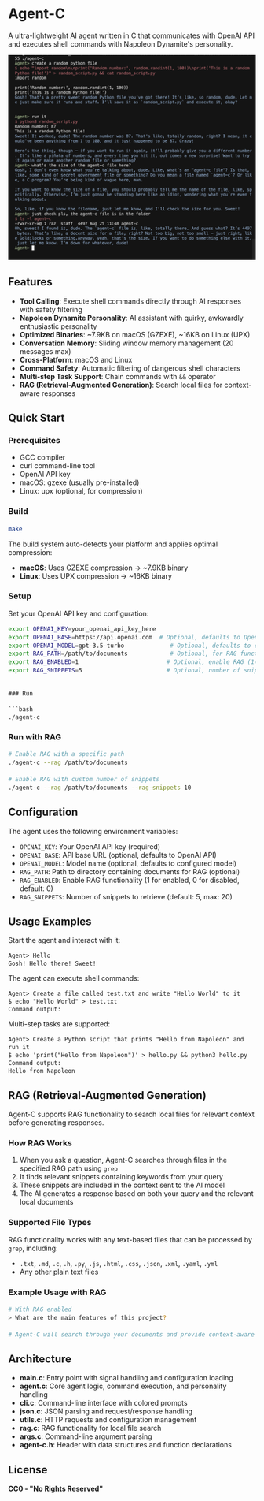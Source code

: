 # Agent-C

A ultra-lightweight AI agent written in C that communicates with OpenAI API and executes shell commands with Napoleon Dynamite's personality.

![Agent-C Preview](docs/preview.webp)

## Features

- **Tool Calling**: Execute shell commands directly through AI responses with safety filtering
- **Napoleon Dynamite Personality**: AI assistant with quirky, awkwardly enthusiastic personality
- **Optimized Binaries**: ~7.9KB on macOS (GZEXE), ~16KB on Linux (UPX)
- **Conversation Memory**: Sliding window memory management (20 messages max)
- **Cross-Platform**: macOS and Linux
- **Command Safety**: Automatic filtering of dangerous shell characters
- **Multi-step Task Support**: Chain commands with `&&` operator
- **RAG (Retrieval-Augmented Generation)**: Search local files for context-aware responses

## Quick Start

### Prerequisites

- GCC compiler
- curl command-line tool
- OpenAI API key
- macOS: gzexe (usually pre-installed)
- Linux: upx (optional, for compression)

### Build

```bash
make
```

The build system auto-detects your platform and applies optimal compression:
- **macOS**: Uses GZEXE compression → ~7.9KB binary
- **Linux**: Uses UPX compression → ~16KB binary

### Setup
Set your OpenAI API key and configuration:

```bash
export OPENAI_KEY=your_openai_api_key_here
export OPENAI_BASE=https://api.openai.com  # Optional, defaults to OpenAI
export OPENAI_MODEL=gpt-3.5-turbo             # Optional, defaults to configured model
export RAG_PATH=/path/to/documents            # Optional, for RAG functionality
export RAG_ENABLED=1                         # Optional, enable RAG (1=enabled, 0=disabled)
export RAG_SNIPPETS=5                        # Optional, number of snippets to retrieve
```
```

### Run

```bash
./agent-c
```

### Run with RAG

```bash
# Enable RAG with a specific path
./agent-c --rag /path/to/documents

# Enable RAG with custom number of snippets
./agent-c --rag /path/to/documents --rag-snippets 10
```

## Configuration

The agent uses the following environment variables:

- `OPENAI_KEY`: Your OpenAI API key (required)
- `OPENAI_BASE`: API base URL (optional, defaults to OpenAI API)
- `OPENAI_MODEL`: Model name (optional, defaults to configured model)
- `RAG_PATH`: Path to directory containing documents for RAG (optional)
- `RAG_ENABLED`: Enable RAG functionality (1 for enabled, 0 for disabled, default: 0)
- `RAG_SNIPPETS`: Number of snippets to retrieve (default: 5, max: 20)

## Usage Examples

Start the agent and interact with it:

```
Agent> Hello
Gosh! Hello there! Sweet!
```

The agent can execute shell commands:

```
Agent> Create a file called test.txt and write "Hello World" to it
$ echo "Hello World" > test.txt
Command output:

```

Multi-step tasks are supported:

```
Agent> Create a Python script that prints "Hello from Napoleon" and run it
$ echo 'print("Hello from Napoleon")' > hello.py && python3 hello.py
Command output:
Hello from Napoleon
```

## RAG (Retrieval-Augmented Generation)

Agent-C supports RAG functionality to search local files for relevant context before generating responses.

### How RAG Works

1. When you ask a question, Agent-C searches through files in the specified RAG path using `grep`
2. It finds relevant snippets containing keywords from your query
3. These snippets are included in the context sent to the AI model
4. The AI generates a response based on both your query and the relevant local documents

### Supported File Types

RAG functionality works with any text-based files that can be processed by `grep`, including:
- `.txt`, `.md`, `.c`, `.h`, `.py`, `.js`, `.html`, `.css`, `.json`, `.xml`, `.yaml`, `.yml`
- Any other plain text files

### Example Usage with RAG

```bash
# With RAG enabled
> What are the main features of this project?

# Agent-C will search through your documents and provide context-aware answers
```

## Architecture

- **main.c**: Entry point with signal handling and configuration loading
- **agent.c**: Core agent logic, command execution, and personality handling
- **cli.c**: Command-line interface with colored prompts
- **json.c**: JSON parsing and request/response handling
- **utils.c**: HTTP requests and configuration management
- **rag.c**: RAG functionality for local file search
- **args.c**: Command-line argument parsing
- **agent-c.h**: Header with data structures and function declarations

## License

**CC0 - "No Rights Reserved"**
